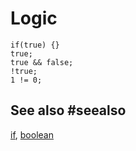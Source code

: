 # Logic

```cards
if(true) {}
true;
true && false;
!true;
1 != 0;
```
## See also #seealso

[if](/blocks/logic/if), [boolean](/blocks/logic/boolean)